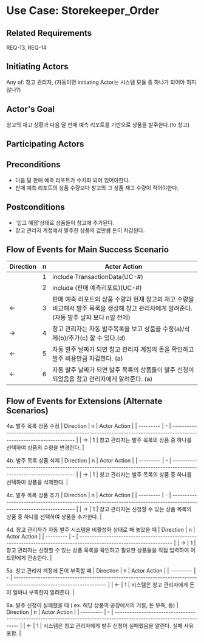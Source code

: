 # Use Case: Storekeeper_Order

## **Related Requirements**

REQ-13, REQ-14

## **Initiating Actors**

Any of: 창고 관리자, (자동이면 initiating Actor는 시스템 모듈 중 하나가 되어야 하지 않나?)

## **Actor's Goal**

 창고의 재고 상황과 다음 달 판매 예측 리포트를 기반으로 상품을 발주한다.(to 창고)

## **Participating Actors**



## **Preconditions**
- 다음 달 판매 예측 리포트가 수치화 되어 있어야한다.
- 판매 예측 리포트의 상품 수량보다 창고의 그 상품 재고 수량이 적어야한다.

## **Postconditions**
- '입고 예정'상태로 상품들이 창고에 추가된다.
- 창고 관리자 계정에서 발주한 상품의 값만큼 돈이 차감된다.


## Flow of Events for Main Success Scenario
| Direction | n | Actor Action                                                                                                         |
| --------- | - | -------------------------------------------------------------------------------------------------------------------- |
|          | 1 | include TransactionData(UC-#) |
|          | 2 | include (판매 예측리포트)(UC-#) |
|  ←       | 3 | 판매 예측 리포트의 상품 수량과 현재 창고의 재고 수량을 비교해서 발주 목록을 생성해 창고 관리자에게 알려준다. (자동 발주 날짜 보다 n일 전에)  |
|  →       | 4 | 창고 관리자는 자동 발주목록을 보고 상품을 수정(a)/삭제(b)/추가(c) 할 수 있다.(d) |
|  ←       | 5 | 자동 발주 날짜가 되면 창고 관리자 계정의 돈을 확인하고 발주 비용만큼 차감한다. (a) |
|  ←       | 6 | 자동 발주 날짜가 되면 발주 목록의 상품들이 발주 신청이 되었음을 창고 관리자에게 알려준다. (a) |



## Flow of Events for Extensions (Alternate Scenarios)
4a. 발주 목록 상품 수정 
| Direction | n | Actor Action                                                                                                         |
| --------- | - | -------------------------------------------------------------------------------------------------------------------- |
| →         | 1 | 창고 관리자는 발주 목록의 상품 중 하나를 선택하여 상품의 수량을 변경한다.  |

4b. 발주 목록 상품 삭제
| Direction | n | Actor Action                                                                                                         |
| --------- | - | -------------------------------------------------------------------------------------------------------------------- |
| →         | 1 | 창고 관리자는 발주 목록의 상품 중 하나를 선택하여 상품을 삭제한다.  |

4c. 발주 목록 상품 추가 
| Direction | n | Actor Action                                                                                                         |
| --------- | - | -------------------------------------------------------------------------------------------------------------------- |
| →         | 1 | 창고 관리자는 신청할 수 있는 상품 목록의 상품 중 하나를 선택하여 상품을 추가한다.  |

4d. 창고 관리자가 자동 발주 시스템을 비활성화 상태로 해 놓았을 때
| Direction | n | Actor Action                                                                                                         |
| --------- | - | -------------------------------------------------------------------------------------------------------------------- |
| →         | 1 | 창고 관리자는 신청할 수 있는 상품 목록을 확인하고 필요한 상품들을 직접 입력하여 어드민에게 전송한다.  |

5a. 창고 관리자 계정에 돈이 부족할 때
| Direction | n | Actor Action                                                                                                         |
| --------- | - | -------------------------------------------------------------------------------------------------------------------- |
| ←         | 1 | 시스템은 창고 관리자에게 돈이 얼마나 부족한지 알려준다.  |

6a. 발주 신청이 실패했을 때 ( ex. 해당 상품의 공장에서의 거절, 돈 부족, 등)
| Direction | n | Actor Action                                                                                                         |
| --------- | - | -------------------------------------------------------------------------------------------------------------------- |
| ←         | 1 | 시스템은 창고 관리자에게 발주 신청이 실패했음을 알린다. 실패 사유 포함.  |
